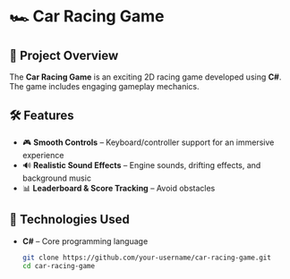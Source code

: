 # 🏎️ Car Racing Game  

## 📌 Project Overview  
The **Car Racing Game** is an exciting 2D racing game developed using **C#**. The game includes engaging gameplay mechanics.  

## 🛠️ Features  
- 🎮 **Smooth Controls** – Keyboard/controller support for an immersive experience  
- 🔊 **Realistic Sound Effects** – Engine sounds, drifting effects, and background music  
- 📊 **Leaderboard & Score Tracking** – Avoid obstacles

## 🚀 Technologies Used  
- **C#** – Core programming language  

   ```sh
   git clone https://github.com/your-username/car-racing-game.git
   cd car-racing-game
